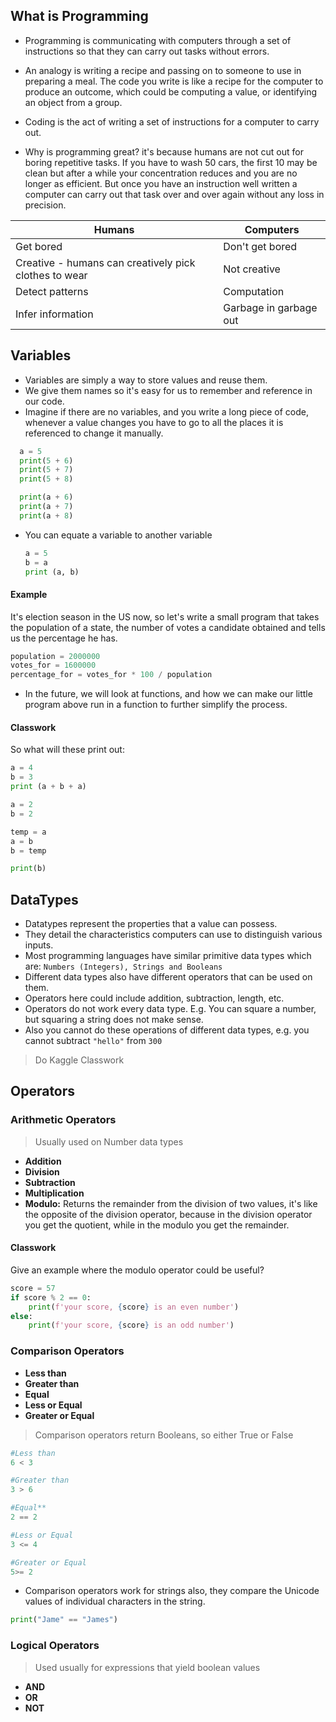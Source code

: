 ## What is Programming

- Programming is communicating with computers through a set of instructions so that they can carry out tasks without errors.

- An analogy is writing a recipe and passing on to someone to use in preparing a meal. The code you write is like a recipe for the computer to produce an outcome, which could be computing a value, or identifying an object from a group.

- Coding is the act of writing a set of instructions for a computer to carry out.

- Why is programming great? it's because humans are not cut out for boring repetitive tasks. If you have to wash 50 cars, the first 10 may be clean but after a while your concentration reduces and you are no longer as efficient. But once you have an instruction well written a computer can carry out that task over and over again without any loss in precision.

| Humans                                                | Computers              |
| ----------------------------------------------------- | ---------------------- |
| Get bored                                             | Don't get bored        |
| Creative - humans can creatively pick clothes to wear | Not creative           |
| Detect patterns                                       | Computation            |
| Infer information                                     | Garbage in garbage out |

## Variables

- Variables are simply a way to store values and reuse them.
- We give them names so it's easy for us to remember and reference in our code.
- Imagine if there are no variables, and you write a long piece of code, whenever a value changes you have to go to all the places it is referenced to change it manually.

```python
  a = 5
  print(5 + 6)
  print(5 + 7)
  print(5 + 8)

  print(a + 6)
  print(a + 7)
  print(a + 8)

```

- You can equate a variable to another variable
  ```python
  a = 5
  b = a
  print (a, b)
  ```

#### Example

It's election season in the US now, so let's write a small program that takes the population of a state, the number of votes a candidate obtained and tells us the percentage he has.

```python
population = 2000000
votes_for = 1600000
percentage_for = votes_for * 100 / population
```

- In the future, we will look at functions, and how we can make our little program above run in a function to further simplify the process.

#### Classwork

So what will these print out:

```python
a = 4
b = 3
print (a + b + a)

a = 2
b = 2

temp = a
a = b
b = temp

print(b)

```

## DataTypes

- Datatypes represent the properties that a value can possess.
- They detail the characteristics computers can use to distinguish various inputs.
- Most programming languages have similar primitive data types which are: `Numbers (Integers), Strings and Booleans`
- Different data types also have different operators that can be used on them.
- Operators here could include addition, subtraction, length, etc.
- Operators do not work every data type. E.g. You can square a number, but squaring a string does not make sense.
- Also you cannot do these operations of different data types, e.g. you cannot subtract `"hello"` from `300`

> Do Kaggle Classwork

## Operators

### Arithmetic Operators

> Usually used on Number data types

- **Addition**
- **Division**
- **Subtraction**
- **Multiplication**
- **Modulo:** Returns the remainder from the division of two values, it's like the opposite of the division operator, because in the division operator you get the quotient, while in the modulo you get the remainder.

#### Classwork

Give an example where the modulo operator could be useful?

```python
score = 57
if score % 2 == 0:
    print(f'your score, {score} is an even number')
else:
    print(f'your score, {score} is an odd number')
```

### Comparison Operators

- **Less than**
- **Greater than**
- **Equal**
- **Less or Equal**
- **Greater or Equal**

> Comparison operators return Booleans, so either True or False

```python
#Less than
6 < 3

#Greater than
3 > 6

#Equal**
2 == 2

#Less or Equal
3 <= 4

#Greater or Equal
5>= 2

```

- Comparison operators work for strings also, they compare the Unicode values of individual characters in the string.

```python
print("Jame" == "James")
```

### Logical Operators

> Used usually for expressions that yield boolean values

- **AND**
- **OR**
- **NOT**
